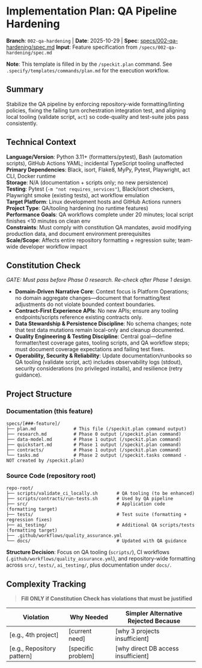 # Implementation Plan: QA Pipeline Hardening

**Branch**: `002-qa-hardening` | **Date**: 2025-10-29 | **Spec**: [specs/002-qa-hardening/spec.md](../002-qa-hardening/spec.md)
**Input**: Feature specification from `/specs/002-qa-hardening/spec.md`

**Note**: This template is filled in by the `/speckit.plan` command. See `.specify/templates/commands/plan.md` for the execution workflow.

## Summary

Stabilize the QA pipeline by enforcing repository-wide formatting/linting policies, fixing the failing turn orchestration integration test, and aligning local tooling (validate script, `act`) so code-quality and test-suite jobs pass consistently.

## Technical Context

**Language/Version**: Python 3.11+ (formatters/pytest), Bash (automation scripts), GitHub Actions YAML; incidental TypeScript tooling unaffected  
**Primary Dependencies**: Black, isort, Flake8, MyPy, Pytest, Playwright, act CLI, Docker runtime  
**Storage**: N/A (documentation + scripts only; no new persistence)  
**Testing**: Pytest (`-m "not requires_services"`), Black/isort checkers, Playwright smoke (existing tests), act workflow emulation  
**Target Platform**: Linux development hosts and GitHub Actions runners  
**Project Type**: QA/tooling hardening (no runtime features)  
**Performance Goals**: QA workflows complete under 20 minutes; local script finishes <10 minutes on clean env  
**Constraints**: Must comply with constitution QA mandates, avoid modifying production data, and document environment prerequisites  
**Scale/Scope**: Affects entire repository formatting + regression suite; team-wide developer workflow impact

## Constitution Check

*GATE: Must pass before Phase 0 research. Re-check after Phase 1 design.*

- **Domain-Driven Narrative Core**: Context focus is Platform Operations; no domain aggregate changes—document that formatting/test adjustments do not violate bounded context boundaries.  
- **Contract-First Experience APIs**: No new APIs; ensure any tooling endpoints/scripts reference existing contracts only.  
- **Data Stewardship & Persistence Discipline**: No schema changes; note that test data mutations remain local-only and cleanup documented.  
- **Quality Engineering & Testing Discipline**: Central goal—define formatter/test coverage gates, tooling scripts, and QA workflow steps; must document coverage expectations and failing test fixes.  
- **Operability, Security & Reliability**: Update documentation/runbooks so QA tooling (validate script, act) includes observability logs (stdout), security considerations (no privileged installs), and resilience (retry guidance).

## Project Structure

### Documentation (this feature)

```text
specs/[###-feature]/
├── plan.md              # This file (/speckit.plan command output)
├── research.md          # Phase 0 output (/speckit.plan command)
├── data-model.md        # Phase 1 output (/speckit.plan command)
├── quickstart.md        # Phase 1 output (/speckit.plan command)
├── contracts/           # Phase 1 output (/speckit.plan command)
└── tasks.md             # Phase 2 output (/speckit.tasks command - NOT created by /speckit.plan)
```

### Source Code (repository root)
<!--
  ACTION REQUIRED: Replace the placeholder tree below with the concrete layout
  for this feature. Delete unused options and expand the chosen structure with
  real paths (e.g., apps/admin, packages/something). The delivered plan must
  not include Option labels.
-->

```text
repo-root/
├── scripts/validate_ci_locally.sh       # QA tooling (to be enhanced)
├── scripts/contracts/run-tests.sh       # Used by QA pipeline
├── src/                                 # Application code (formatting target)
├── tests/                               # Test suite (formatting + regression fixes)
├── ai_testing/                          # Additional QA scripts/tests (formatting target)
├── .github/workflows/quality_assurance.yml
└── docs/                                # Updated with QA guidance
```

**Structure Decision**: Focus on QA tooling (`scripts/`), CI workflows (`.github/workflows/quality_assurance.yml`), and repository-wide formatting across `src/`, `tests/`, `ai_testing/`, plus documentation under `docs/`.

## Complexity Tracking

> **Fill ONLY if Constitution Check has violations that must be justified**

| Violation | Why Needed | Simpler Alternative Rejected Because |
|-----------|------------|-------------------------------------|
| [e.g., 4th project] | [current need] | [why 3 projects insufficient] |
| [e.g., Repository pattern] | [specific problem] | [why direct DB access insufficient] |
